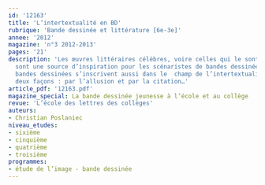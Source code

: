```yaml
---
id: '12163'
title: 'L’intertextualité en BD'
rubrique: 'Bande dessinée et littérature [6e-3e]'
annee: '2012'
magazine: 'n°3 2012-2013'
pages: '21'
description: 'Les œuvres littéraires célèbres, voire celles qui le sont un peu moins,
  sont une source d’inspiration pour les scénaristes de bandes dessinées. Mais les
  bandes dessinées s’inscrivent aussi dans le  champ de l’intertextualité, et ce de
  deux façons : par l’allusion et par la citation…'
article_pdf: '12163.pdf'
magazine_special: La bande dessinée jeunesse à l’école et au collège
revue: 'L’école des lettres des collèges'
auteurs:
- Christian Poslaniec
niveau_etudes:
- sixième
- cinquième
- quatrième
- troisième
programmes:
- étude de l’image - bande dessinée
---
```

